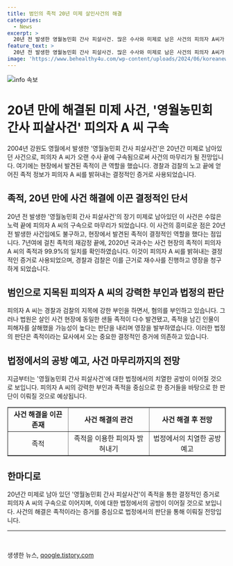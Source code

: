 ```yaml
---
title: 범인의 족적 20년 미제 살인사건의 해결
categories:
  - News
excerpt: >
  20년 전 발생한 영월농민회 간사 피살사건. 많은 수사와 미제로 남은 사건의 피의자 A씨가 2020년 족적의 재검정 결과로 구속됐다. A씨는 혐의를 강하게 부인하고, 2만 페이지에 달하는 수사 기록을 토대로 법정에서의 치열한 공방이 예상된다.
feature_text: >
  20년 전 발생한 영월농민회 간사 피살사건. 많은 수사와 미제로 남은 사건의 피의자 A씨가 2020년 족적의 재검정 결과로 구속됐다. A씨는 혐의를 강하게 부인하고, 2만 페이지에 달하는 수사 기록을 토대로 법정에서의 치열한 공방이 예상된다.
image: 'https://www.behealthy4u.com/wp-content/uploads/2024/06/koreanews.jpg'
---
```


<p><img src="https://www.behealthy4u.com/wp-content/uploads/2024/06/koreanews.jpg" alt="info 속보" /></p>

<h1>20년 만에 해결된 미제 사건, '영월농민회 간사 피살사건' 피의자 A 씨 구속</h1>

<p data-ke-size="size16">2004년 강원도 영월에서 발생한 '영월농민회 간사 피살사건'은 20년간 미제로 남아있던 사건으로, 피의자 A 씨가 오랜 수사 끝에 구속됨으로써 사건의 마무리가 될 전망입니다. 여기에는 현장에서 발견된 족적이 큰 역할을 했습니다. 경찰과 검찰의 노고 끝에 얻어진 족적 정보가 피의자 A 씨를 밝혀내는 결정적인 증거로 사용되었습니다.</p>

<h2 data-ke-size="size26">족적, 20년 만에 사건 해결에 이끈 결정적인 단서</h2>

<p data-ke-size="size16">20년 전 발생한 '영월농민회 간사 피살사건'의 장기 미제로 남아있던 이 사건은 수많은 노력 끝에 피의자 A 씨의 구속으로 마무리가 되었습니다. 이 사건의 흥미로운 점은 20년 전 발생한 사건임에도 불구하고, 현장에서 발견된 족적이 결정적인 역할을 했다는 점입니다. 7년여에 걸친 족적의 재감정 끝에, 2020년 국과수는 사건 현장의 족적이 피의자 A 씨의 족적과 99.9%의 일치를 확인하였습니다. 이것이 피의자 A 씨를 밝혀내는 결정적인 증거로 사용되었으며, 경찰과 검찰은 이를 근거로 재수사를 진행하고 영장을 청구하게 되었습니다.</p>

<h2 data-ke-size="size26">범인으로 지목된 피의자 A 씨의 강력한 부인과 법정의 판단</h2>

<p data-ke-size="size16">피의자 A 씨는 경찰과 검찰의 지목에 강한 부인을 하면서, 혐의를 부인하고 있습니다. 그러나 법원은 살인 사건 현장에 동일한 샌들 족적이 다수 발견됐고, 족적을 남긴 인물이 피해자를 살해했을 가능성이 높다는 판단을 내리며 영장을 발부하였습니다. 이러한 법정의 판단은 족적이라는 묘사에서 오는 중요한 결정적인 증거에 의존하고 있습니다.</p>

<h2 data-ke-size="size26">법정에서의 공방 예고, 사건 마무리까지의 전망</h2>

<p data-ke-size="size16">지금부터는 '영월농민회 간사 피살사건'에 대한 법정에서의 치열한 공방이 이어질 것으로 보입니다. 피의자 A 씨의 강력한 부인과 족적을 중심으로 한 증거들을 바탕으로 한 판단이 이뤄질 것으로 예상됩니다.</p>

<table style="width: 100%;" border="1">
<tbody>
<tr>
<td style="text-align: center; height: 17px;"><b>사건 해결을 이끈 존재</b></td>
<td style="text-align: center; height: 17px;"><b>사건 해결의 관건</b></td>
<td style="text-align: center; height: 17px;"><b>사건 해결 후 전망</b></td>
</tr>
<tr>
<td style="text-align: center; height: 17px;">족적</td>
<td style="text-align: center; height: 17px;">족적을 이용한 피의자 밝혀내기</td>
<td style="text-align: center; height: 17px;">법정에서의 치열한 공방 예고</td>
</tr>
</tbody>
</table>

<h2 data-ke-size="size26">한마디로</h2>

<p data-ke-size="size16">20년간 미제로 남아 있던 '영월농민회 간사 피살사건'이 족적을 통한 결정적인 증거로 피의자 A 씨의 구속으로 이어지며, 이에 대한 법정에서의 공방이 이어질 것으로 보입니다. 사건의 해결은 족적이라는 증거를 중심으로 법정에서의 판단을 통해 이뤄질 전망입니다.</p>

<hr>

<p data-ke-size="size16">&nbsp;</p>
생생한 뉴스, <a href="https://qoogle.tistory.com" rel="dofollow">qoogle.tistory.com</a>


